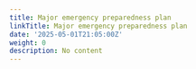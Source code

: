```yaml
---
title: Major emergency preparedness plan
linkTitle: Major emergency preparedness plan
date: '2025-05-01T21:05:00Z'
weight: 0
description: No content
---
```



